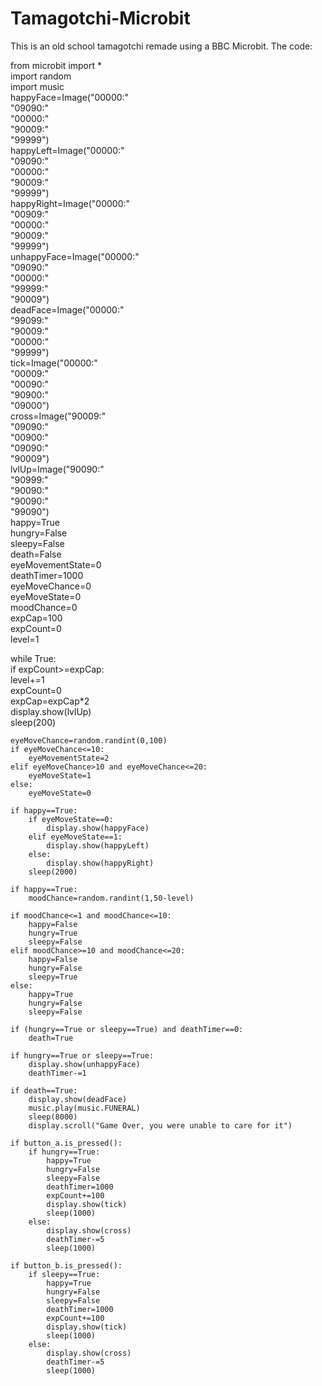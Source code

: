 # Tamagotchi-Microbit
This is an old school tamagotchi remade using a BBC Microbit. 
The code:                     

from microbit import * <br>
import random <br>
import music <br>
happyFace=Image("00000:" <br>
                "09090:" <br>
                "00000:" <br>
                "90009:" <br>
                "99999") <br>
happyLeft=Image("00000:" <br>
                "09090:" <br>
                "00000:" <br>
                "90009:" <br>
                "99999") <br>
happyRight=Image("00000:" <br>
                 "00909:" <br> 
                 "00000:" <br>
                 "90009:" <br>
                 "99999") <br>
unhappyFace=Image("00000:" <br>
              "09090:" <br>
              "00000:" <br>
              "99999:" <br>
              "90009") <br>
deadFace=Image("00000:" <br>
               "99099:" <br>
               "90009:" <br>
               "00000:" <br>
               "99999") <br>
tick=Image("00000:" <br>
           "00009:" <br>
           "00090:" <br>
           "90900:" <br>
           "09000") <br>
cross=Image("90009:" <br>
            "09090:" <br>
            "00900:" <br>
            "09090:" <br>
            "90009") <br> 
lvlUp=Image("90090:" <br>
            "90999:" <br>
            "90090:" <br>
            "90090:" <br> 
            "99090") <br>
happy=True <br>
hungry=False <br>
sleepy=False <br>
death=False <br>
eyeMovementState=0 <br>
deathTimer=1000 <br>
eyeMoveChance=0 <br>
eyeMoveState=0 <br>
moodChance=0 <br>
expCap=100 <br>
expCount=0 <br>
level=1 <br>

while True: <br>
    if expCount>=expCap: <br>
        level+=1 <br>
        expCount=0 <br>
        expCap=expCap*2 <br>
        display.show(lvlUp) <br>
        sleep(200) <br>

    eyeMoveChance=random.randint(0,100)
    if eyeMoveChance<=10:
        eyeMovementState=2
    elif eyeMoveChance>10 and eyeMoveChance<=20:
        eyeMoveState=1
    else:
        eyeMoveState=0
    
    if happy==True:
        if eyeMoveState==0:
            display.show(happyFace)
        elif eyeMoveState==1:
            display.show(happyLeft)
        else:
            display.show(happyRight)
        sleep(2000)

    if happy==True:
        moodChance=random.randint(1,50-level)
    
    if moodChance<=1 and moodChance<=10:
        happy=False
        hungry=True
        sleepy=False
    elif moodChance>=10 and moodChance<=20:
        happy=False
        hungry=False
        sleepy=True
    else:
        happy=True
        hungry=False
        sleepy=False
    
    if (hungry==True or sleepy==True) and deathTimer==0:
        death=True
    
    if hungry==True or sleepy==True:
        display.show(unhappyFace)
        deathTimer-=1
    
    if death==True:
        display.show(deadFace)
        music.play(music.FUNERAL)
        sleep(8000)
        display.scroll("Game Over, you were unable to care for it")

    if button_a.is_pressed():
        if hungry==True:
            happy=True
            hungry=False
            sleepy=False
            deathTimer=1000
            expCount+=100
            display.show(tick)
            sleep(1000)
        else:
            display.show(cross)
            deathTimer-=5
            sleep(1000)
    
    if button_b.is_pressed():
        if sleepy==True:
            happy=True
            hungry=False
            sleepy=False
            deathTimer=1000
            expCount+=100
            display.show(tick)
            sleep(1000)
        else:
            display.show(cross)
            deathTimer-=5
            sleep(1000)


